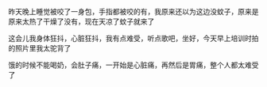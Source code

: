 昨天晚上睡觉被咬了一身包，手指都被咬的有，我原来还以为这边没蚊子，原来是原来太热了干燥了没有，现在天凉了蚊子就来了

这会儿我身体狂抖，心脏狂抖，我有点难受，听点歌吧，坐好，今天早上培训时拍的照片里我太驼背了

饿的时候不能喝奶，会肚子痛，一开始是心脏痛，再然后是胃痛，整个人都太难受了